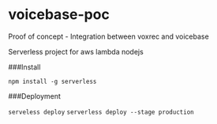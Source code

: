 # voicebase-poc
Proof of concept - Integration between voxrec and voicebase

Serverless project for aws lambda nodejs

###Install

`npm install -g serverless`

###Deployment

`serveless deploy`
`serverless deploy --stage production`
